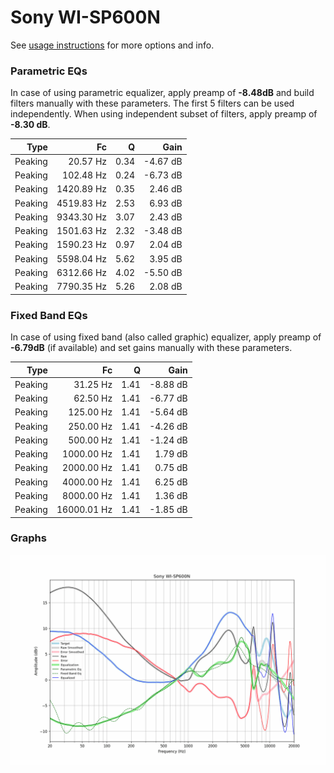 # Sony WI-SP600N
See [usage instructions](https://github.com/jaakkopasanen/AutoEq#usage) for more options and info.

### Parametric EQs
In case of using parametric equalizer, apply preamp of **-8.48dB** and build filters manually
with these parameters. The first 5 filters can be used independently.
When using independent subset of filters, apply preamp of **-8.30 dB**.

| Type    | Fc         |    Q | Gain     |
|--------:|-----------:|-----:|---------:|
| Peaking | 20.57 Hz   | 0.34 | -4.67 dB |
| Peaking | 102.48 Hz  | 0.24 | -6.73 dB |
| Peaking | 1420.89 Hz | 0.35 | 2.46 dB  |
| Peaking | 4519.83 Hz | 2.53 | 6.93 dB  |
| Peaking | 9343.30 Hz | 3.07 | 2.43 dB  |
| Peaking | 1501.63 Hz | 2.32 | -3.48 dB |
| Peaking | 1590.23 Hz | 0.97 | 2.04 dB  |
| Peaking | 5598.04 Hz | 5.62 | 3.95 dB  |
| Peaking | 6312.66 Hz | 4.02 | -5.50 dB |
| Peaking | 7790.35 Hz | 5.26 | 2.08 dB  |

### Fixed Band EQs
In case of using fixed band (also called graphic) equalizer, apply preamp of **-6.79dB**
(if available) and set gains manually with these parameters.

| Type    | Fc          |    Q | Gain     |
|--------:|------------:|-----:|---------:|
| Peaking | 31.25 Hz    | 1.41 | -8.88 dB |
| Peaking | 62.50 Hz    | 1.41 | -6.77 dB |
| Peaking | 125.00 Hz   | 1.41 | -5.64 dB |
| Peaking | 250.00 Hz   | 1.41 | -4.26 dB |
| Peaking | 500.00 Hz   | 1.41 | -1.24 dB |
| Peaking | 1000.00 Hz  | 1.41 | 1.79 dB  |
| Peaking | 2000.00 Hz  | 1.41 | 0.75 dB  |
| Peaking | 4000.00 Hz  | 1.41 | 6.25 dB  |
| Peaking | 8000.00 Hz  | 1.41 | 1.36 dB  |
| Peaking | 16000.01 Hz | 1.41 | -1.85 dB |

### Graphs
![](./Sony%20WI-SP600N.png)